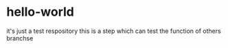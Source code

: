 # hello-world
it's just a test respository
this is a step which can test the function of others branchse
